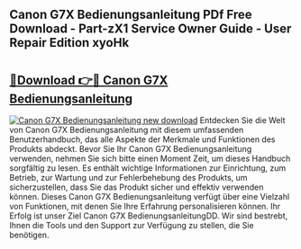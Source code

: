 ## Canon G7X Bedienungsanleitung PDf Free Download - Part-zX1 Service Owner Guide - User Repair Edition xyoHk

# <h2><a href="http://df55fz.blite.top/?on=Canon+G7X+Bedienungsanleitung">🔗Download 👉🔴 Canon G7X Bedienungsanleitung</a></h2>

[![Canon G7X Bedienungsanleitung new download](https://i.imgur.com/lujVjoI.png)](http://df55fz.blite.top/?on=Canon+G7X+Bedienungsanleitung)
Entdecken Sie die Welt von Canon G7X Bedienungsanleitung mit diesem umfassenden Benutzerhandbuch, das alle Aspekte der Merkmale und Funktionen des Produkts abdeckt. Bevor Sie Ihr Canon G7X Bedienungsanleitung verwenden, nehmen Sie sich bitte einen Moment Zeit, um dieses Handbuch sorgfältig zu lesen. Es enthält wichtige Informationen zur Einrichtung, zum Betrieb, zur Wartung und zur Fehlerbehebung des Produkts, um sicherzustellen, dass Sie das Produkt sicher und effektiv verwenden können. Dieses Canon G7X Bedienungsanleitung verfügt über eine Vielzahl von Funktionen, mit denen Sie Ihre Erfahrung personalisieren können. Ihr Erfolg ist unser Ziel Canon G7X BedienungsanleitungDD. Wir sind bestrebt, Ihnen die Tools und den Support zur Verfügung zu stellen, die Sie benötigen.
